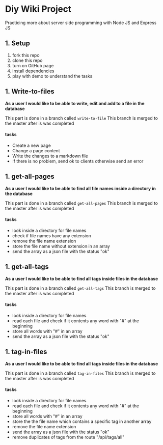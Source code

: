 # Diy Wiki Project

Practicing more about server side programming with Node JS and Express JS

## 1. Setup

1. fork this repo
1. clone this repo
1. turn on GitHub page
1. install dependencies
1. play with demo to understand the tasks

## 1. Write-to-files

**As a user I would like to be able to write, edit and add to a file in the database**

This part is done in a branch called `write-to-file`
This branch is merged to the master after is was completed

#### tasks

- Create a new page
- Change a page content
- Write the changes to a markdown file
- If there is no problem, send ok to clients otherwise send an error

## 1. get-all-pages

**As a user I would like to be able to find all file names inside a directory in the database**

This part is done in a branch called `get-all-pages`
This branch is merged to the master after is was completed

#### tasks

- look inside a directory for file names
- check if file names have any extension
- remove the file name extension
- store the file name without extension in an array
- send the array as a json file with the status "ok"

## 1. get-all-tags

**As a user I would like to be able to find all tags inside files in the database**

This part is done in a branch called `get-all-tags`
This branch is merged to the master after is was completed

#### tasks

- look inside a directory for file names
- read each file and check if it contents any word with "#" at the beginning
- store all words with "#" in an array
- send the array as a json file with the status "ok"

## 1. tag-in-files

**As a user I would like to be able to find all tags inside files in the database**

This part is done in a branch called `tag-in-files`
This branch is merged to the master after is was completed

#### tasks

- look inside a directory for file names
- read each file and check if it contents any word with "#" at the beginning
- store all words with "#" in an array
- store the the file name which contains a specific tag in another array
- remove the file name extension
- send the array as a json file with the status "ok"
- remove duplicates of tags from the route "/api/tags/all"
